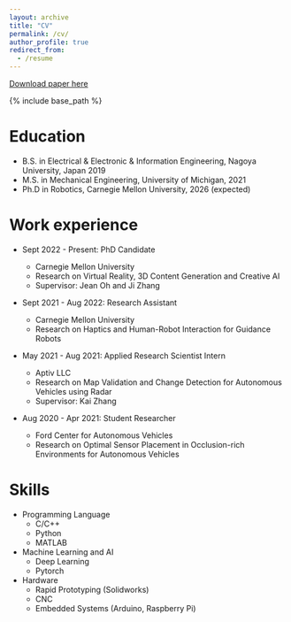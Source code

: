 ```yaml
---
layout: archive
title: "CV"
permalink: /cv/
author_profile: true
redirect_from:
  - /resume
---
```

[Download paper here](http://academicpages.github.io/files/paper1.pdf)

{% include base_path %}

Education
======
* B.S. in Electrical & Electronic & Information Engineering, Nagoya University, Japan 2019
* M.S. in Mechanical Engineering, University of Michigan, 2021
* Ph.D in Robotics, Carnegie Mellon University, 2026 (expected)

Work experience
======
* Sept 2022 - Present: PhD Candidate
  * Carnegie Mellon University
  * Research on Virtual Reality, 3D Content Generation and Creative AI
  * Supervisor: Jean Oh and Ji Zhang

* Sept 2021 - Aug 2022: Research Assistant
  * Carnegie Mellon University
  * Research on Haptics and Human-Robot Interaction for Guidance Robots

* May 2021 - Aug 2021: Applied Research Scientist Intern
  * Aptiv LLC
  * Research on Map Validation and Change Detection for Autonomous Vehicles using Radar
  * Supervisor: Kai Zhang

* Aug 2020 - Apr 2021: Student Researcher
  * Ford Center for Autonomous Vehicles
  * Research on Optimal Sensor Placement in Occlusion-rich Environments for Autonomous Vehicles
  
Skills
======
* Programming Language
  * C/C++
  * Python
  * MATLAB
* Machine Learning and AI
  * Deep Learning
  * Pytorch
* Hardware
  * Rapid Prototyping (Solidworks)
  * CNC
  * Embedded Systems (Arduino, Raspberry Pi)

<!-- Publications
======
  <ul>{% for post in site.publications %}
    {% include archive-single-cv.html %}
  {% endfor %}</ul>
  
Talks
======
  <ul>{% for post in site.talks %}
    {% include archive-single-talk-cv.html %}
  {% endfor %}</ul>
  
Teaching
======
  <ul>{% for post in site.teaching %}
    {% include archive-single-cv.html %}
  {% endfor %}</ul>

Service and leadership
======
* Currently signed in to 43 different slack teams -->
